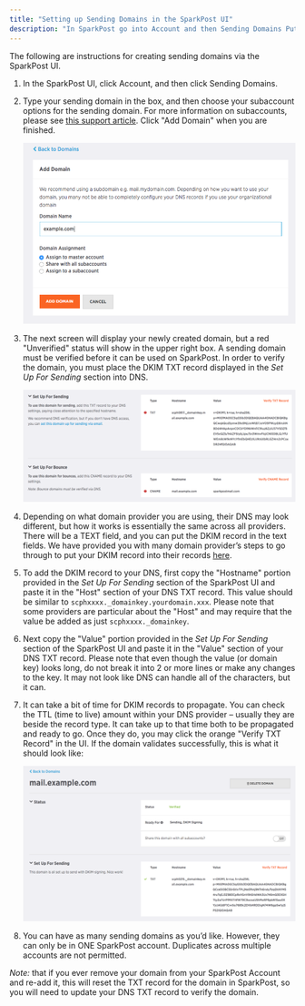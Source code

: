 ```yaml
---
title: "Setting up Sending Domains in the SparkPost UI"
description: "In SparkPost go into Account and then Sending Domains Put in your Domain Name leaving off the http s and click on Add Domain When you get to the next screen you will see that your domain has been created but now you will see little notifications that your..."
---
```


The following are instructions for creating sending domains via the SparkPost UI.

1. In the SparkPost UI, click Account, and then click Sending Domains.
1. Type your sending domain in the box, and then choose your subaccount options for the sending domain. For more information on subaccounts, please see [this support article](https://www.sparkpost.com/docs/user-guide/subaccounts/). Click "Add Domain" when you are finished. 

    ![](media/setting-up-domains/sending-domains-subaccounts-2.png)

1. The next screen will display your newly created domain, but a red "Unverified" status will show in the upper right box. A sending domain must be verified before it can be used on SparkPost. In order to verify the domain, you must place the DKIM TXT record displayed in the _Set Up For Sending_ section into DNS.

    ![](media/setting-up-domains/sending-domains-verification.png)

1. Depending on what domain provider you are using, their DNS may look different, but how it works is essentially the same across all providers. There will be a TEXT field, and you can put the DKIM record in the text fields. We have provided you with many domain provider’s steps to go through to put your DKIM record into their records [here](https://www.sparkpost.com/docs/getting-started/getting-started-sparkpost/#prerequisites).

1. To add the DKIM record to your DNS, first copy the "Hostname" portion provided in the _Set Up For Sending_ section of the SparkPost UI and paste it in the "Host" section of your DNS TXT record. This value should be similar to `scphxxxx._domainkey.yourdomain.xxx`. Please note that some providers are particular about the "Host" and may require that the value be added as just `scphxxxx._domainkey`.

1. Next copy the "Value" portion provided in the _Set Up For Sending_ section of the SparkPost UI and paste it in the "Value" section of your DNS TXT record. Please note that even though the value (or domain key) looks long, do not break it into 2 or more lines or make any changes to the key. It may not look like DNS can handle all of the characters, but it can.

1. It can take a bit of time for DKIM records to propagate. You can check the TTL (time to live) amount within your DNS provider – usually they are beside the record type. It can take up to that time both to be propagated and ready to go. Once they do, you may click the orange "Verify TXT Record" in the UI. If the domain validates successfully, this is what it should look like:

    ![](media/setting-up-domains/sending-domain-complete.png)

1. You can have as many sending domains as you’d like. However, they can only be in ONE SparkPost account. Duplicates across multiple accounts are not permitted.

*Note:* that if you ever remove your domain from your SparkPost Account and re-add it, this will reset the TXT record for the domain in SparkPost, so you will need to update your DNS TXT record to verify the domain.
